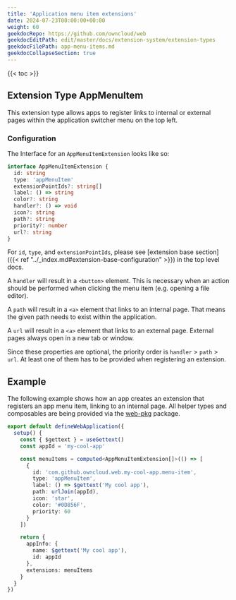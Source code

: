 ```yaml
---
title: 'Application menu item extensions'
date: 2024-07-23T00:00:00+00:00
weight: 60
geekdocRepo: https://github.com/owncloud/web
geekdocEditPath: edit/master/docs/extension-system/extension-types
geekdocFilePath: app-menu-items.md
geekdocCollapseSection: true
---
```


{{< toc >}}

## Extension Type AppMenuItem

This extension type allows apps to register links to internal or external pages within the application switcher menu on the top left.

### Configuration

The Interface for an `AppMenuItemExtension` looks like so:

```typescript
interface AppMenuItemExtension {
  id: string
  type: 'appMenuItem'
  extensionPointIds?: string[]
  label: () => string
  color?: string
  handler?: () => void
  icon?: string
  path?: string
  priority?: number
  url?: string
}
```

For `id`, `type`, and `extensionPointIds`, please see [extension base section]({{< ref "../_index.md#extension-base-configuration" >}}) in the top level docs.

A `handler` will result in a `<button>` element. This is necessary when an action should be performed when clicking the menu item (e.g. opening a file editor).

A `path` will result in a `<a>` element that links to an internal page. That means the given path needs to exist within the application.

A `url` will result in a `<a>` element that links to an external page. External pages always open in a new tab or window.

Since these properties are optional, the priority order is `handler` > `path` > `url`. At least one of them has to be provided when registering an extension.

## Example

The following example shows how an app creates an extension that registers an app menu item, linking to an internal page. All helper types and composables are being provided via the [web-pkg](https://github.com/owncloud/web/tree/master/packages/web-pkg) package.

```typescript
export default defineWebApplication({
  setup() {
    const { $gettext } = useGettext()
    const appId = 'my-cool-app'

    const menuItems = computed<AppMenuItemExtension[]>(() => [
      {
        id: 'com.github.owncloud.web.my-cool-app.menu-item',
        type: 'appMenuItem',
        label: () => $gettext('My cool app'),
        path: urlJoin(appId),
        icon: 'star',
        color: '#0D856F',
        priority: 60
      }
    ])

    return {
      appInfo: {
        name: $gettext('My cool app'),
        id: appId
      },
      extensions: menuItems
    }
  }
})
```
